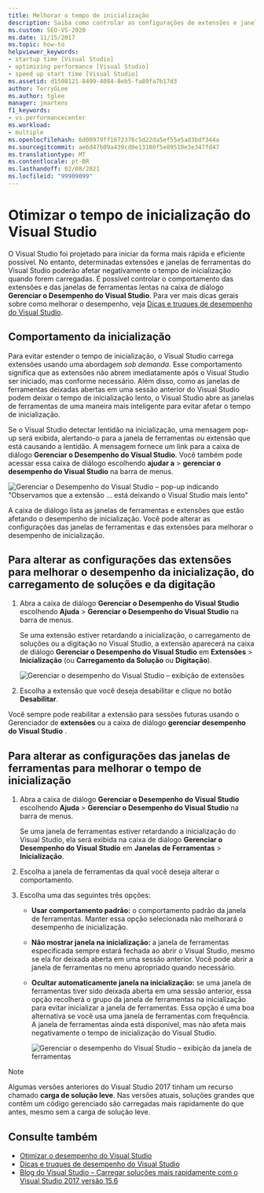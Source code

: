 ```yaml
---
title: Melhorar o tempo de inicialização
description: Saiba como controlar as configurações de extensões e janelas de ferramentas na caixa de diálogo Gerenciar desempenho do Visual Studio para melhorar o tempo de inicialização do Visual Studio.
ms.custom: SEO-VS-2020
ms.date: 11/15/2017
ms.topic: how-to
helpviewer_keywords:
- startup time [Visual Studio]
- optimizing performance [Visual Studio]
- speed up start time [Visual Studio]
ms.assetid: d1508121-8499-4084-8eb5-fa89fa7b17d3
author: TerryGLee
ms.author: tglee
manager: jmartens
f1_keywords:
- vs.performancecenter
ms.workload:
- multiple
ms.openlocfilehash: 6d00979ff1672376c5d22da5ef55e5ad3bdf344a
ms.sourcegitcommit: ae6d47b09a439cd0e13180f5e89510e3e347fd47
ms.translationtype: MT
ms.contentlocale: pt-BR
ms.lasthandoff: 02/08/2021
ms.locfileid: "99909099"
---
```

# <a name="optimize-visual-studio-startup-time"></a>Otimizar o tempo de inicialização do Visual Studio

O Visual Studio foi projetado para iniciar da forma mais rápida e eficiente possível. No entanto, determinadas extensões e janelas de ferramentas do Visual Studio poderão afetar negativamente o tempo de inicialização quando forem carregadas. É possível controlar o comportamento das extensões e das janelas de ferramentas lentas na caixa de diálogo **Gerenciar o Desempenho do Visual Studio**. Para ver mais dicas gerais sobre como melhorar o desempenho, veja [Dicas e truques de desempenho do Visual Studio](../ide/visual-studio-performance-tips-and-tricks.md).

## <a name="startup-behavior"></a>Comportamento da inicialização

Para evitar estender o tempo de inicialização, o Visual Studio carrega extensões usando uma abordagem _sob demanda_. Esse comportamento significa que as extensões não abrem imediatamente após o Visual Studio ser iniciado, mas conforme necessário. Além disso, como as janelas de ferramentas deixadas abertas em uma sessão anterior do Visual Studio podem deixar o tempo de inicialização lento, o Visual Studio abre as janelas de ferramentas de uma maneira mais inteligente para evitar afetar o tempo de inicialização.

Se o Visual Studio detectar lentidão na inicialização, uma mensagem pop-up será exibida, alertando-o para a janela de ferramentas ou extensão que está causando a lentidão. A mensagem fornece um link para a caixa de diálogo **Gerenciar o Desempenho do Visual Studio**. Você também pode acessar essa caixa de diálogo escolhendo **ajudar a**  >  **gerenciar o desempenho do Visual Studio** na barra de menus.

![Gerenciar o Desempenho do Visual Studio – pop-up indicando "Observamos que a extensão ... está deixando o Visual Studio mais lento"](../ide/media/vside_perfdialog_popup.png)

A caixa de diálogo lista as janelas de ferramentas e extensões que estão afetando o desempenho de inicialização. Você pode alterar as configurações das janelas de ferramentas e das extensões para melhorar o desempenho de inicialização.

## <a name="to-change-extension-settings-to-improve-startup-solution-load-and-typing-performance"></a><a name="extensions" />Para alterar as configurações das extensões para melhorar o desempenho da inicialização, do carregamento de soluções e da digitação

1. Abra a caixa de diálogo **Gerenciar o Desempenho do Visual Studio** escolhendo **Ajuda** > **Gerenciar o Desempenho do Visual Studio** na barra de menus.

    Se uma extensão estiver retardando a inicialização, o carregamento de soluções ou a digitação no Visual Studio, a extensão aparecerá na caixa de diálogo **Gerenciar o Desempenho do Visual Studio** em **Extensões** > **Inicialização** (ou **Carregamento da Solução** ou **Digitação**).

    ![Gerenciar o desempenho do Visual Studio – exibição de extensões](../ide/media/vside_perfdialog_extensions.png)

2. Escolha a extensão que você deseja desabilitar e clique no botão **Desabilitar**.

Você sempre pode reabilitar a extensão para sessões futuras usando o Gerenciador de **extensões** ou a caixa de diálogo **gerenciar desempenho do Visual Studio** .

## <a name="to-change-tool-window-settings-to-improve-startup-time"></a><a name="tool-windows" />Para alterar as configurações das janelas de ferramentas para melhorar o tempo de inicialização

1. Abra a caixa de diálogo **Gerenciar o Desempenho do Visual Studio** escolhendo **Ajuda** > **Gerenciar o Desempenho do Visual Studio** na barra de menus.

    Se uma janela de ferramentas estiver retardando a inicialização do Visual Studio, ela será exibida na caixa de diálogo **Gerenciar o Desempenho do Visual Studio** em **Janelas de Ferramentas** > **Inicialização**.

2. Escolha a janela de ferramentas da qual você deseja alterar o comportamento.

3. Escolha uma das seguintes três opções:

   - **Usar comportamento padrão:** o comportamento padrão da janela de ferramentas. Manter essa opção selecionada não melhorará o desempenho de inicialização.

   - **Não mostrar janela na inicialização:** a janela de ferramentas especificada sempre estará fechada ao abrir o Visual Studio, mesmo se ela for deixada aberta em uma sessão anterior. Você pode abrir a janela de ferramentas no menu apropriado quando necessário.

   - **Ocultar automaticamente janela na inicialização:** se uma janela de ferramentas tiver sido deixada aberta em uma sessão anterior, essa opção recolherá o grupo da janela de ferramentas na inicialização para evitar inicializar a janela de ferramentas. Essa opção é uma boa alternativa se você usa uma janela de ferramentas com frequência. A janela de ferramentas ainda está disponível, mas não afeta mais negativamente o tempo de inicialização do Visual Studio.

     ![Gerenciar o desempenho do Visual Studio – exibição da janela de ferramentas](../ide/media/vside_perfdialog_toolwindows.png)

> [!NOTE]
> Algumas versões anteriores do Visual Studio 2017 tinham um recurso chamado **carga de solução leve**. Nas versões atuais, soluções grandes que contêm um código gerenciado são carregadas mais rapidamente do que antes, mesmo sem a carga de solução leve.

## <a name="see-also"></a>Consulte também

- [Otimizar o desempenho do Visual Studio](../ide/optimize-visual-studio-performance.md)
- [Dicas e truques de desempenho do Visual Studio](../ide/visual-studio-performance-tips-and-tricks.md)
- [Blog do Visual Studio – Carregar soluções mais rapidamente com o Visual Studio 2017 versão 15.6](https://devblogs.microsoft.com/visualstudio/load-solutions-faster-with-visual-studio-2017-version-15-6/)

